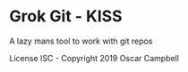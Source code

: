 # Grok Git - KISS #

A lazy mans tool to work with git repos

License ISC - Copyright 2019 Oscar Campbell
